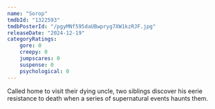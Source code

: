 ```yaml
---
name: "Sorop"
tmdbId: "1322593"
tmdbPosterId: "/pgyMNf595daUBwpryg7XW1kzRJF.jpg"
releaseDate: "2024-12-19"
categoryRatings:
    gore: 0
    creepy: 0
    jumpscares: 0
    suspense: 0
    psychological: 0
---
```

Called home to visit their dying uncle, two siblings discover his eerie resistance to death when a series of supernatural events haunts them.

